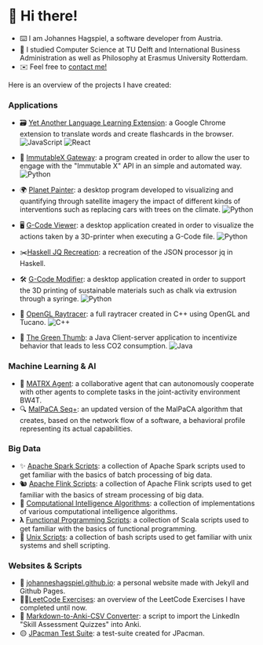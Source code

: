 # 👋  Hi there!

- ⌨️ I am Johannes Hagspiel, a software developer from Austria. 
- 📖 I studied Computer Science at TU Delft and International Business Administration as well as Philosophy at Erasmus University Rotterdam.
- ✉️ Feel free to [contact me!](https://johanneshagspiel.com/contact)

Here is an overview of the projects I have created:

### Applications
- 🗃️ [Yet Another Language Learning Extension](https://github.com/johanneshagspiel/yet-another-language-learning-extension):  a Google Chrome extension to translate words and create flashcards in the browser. ![JavaScript](https://img.shields.io/badge/javascript-%23323330.svg?style=for-the-badge&logo=javascript&logoColor=%23F7DF1E) ![React](https://img.shields.io/badge/react-%2320232a.svg?style=for-the-badge&logo=react&logoColor=%2361DAFB)

- 🛒 [ImmutableX Gateway](https://github.com/johanneshagspiel/immutablex-gateway): a program created in order to allow the user to engage with the "Immutable X" API in an simple and automated way. ![Python](https://img.shields.io/badge/python-3670A0?style=for-the-badge&logo=python&logoColor=ffdd54)

- 🌍 [Planet Painter](https://github.com/johanneshagspiel/planet-painter): a desktop program developed to visualizing and quantifying through satellite imagery the impact of different kinds of interventions such as replacing cars with trees on the climate. ![Python](https://img.shields.io/badge/python-3670A0?style=for-the-badge&logo=python&logoColor=ffdd54)

- 🖥️ [G-Code Viewer](https://github.com/johanneshagspiel/gcode-viewer): a desktop application created in order to visualize the actions taken by a 3D-printer when executing a G-Code file. ![Python](https://img.shields.io/badge/python-3670A0?style=for-the-badge&logo=python&logoColor=ffdd54)

- ✂️[Haskell JQ Recreation](https://github.com/johanneshagspiel/haskell-jq-recreation): a recreation of the JSON processor jq in Haskell.

- 🛠️ [G-Code Modifier](https://github.com/johanneshagspiel/gcode-modifier): a desktop application created in order to support the 3D printing of sustainable materials such as chalk via extrusion through a syringe. ![Python](https://img.shields.io/badge/python-3670A0?style=for-the-badge&logo=python&logoColor=ffdd54)

- 🦜 [OpenGL Raytracer](https://github.com/johanneshagspiel/opengl-raytracer): a full raytracer created in C++ using OpenGL and Tucano. ![C++](https://img.shields.io/badge/c++-%2300599C.svg?style=for-the-badge&logo=c%2B%2B&logoColor=white)

- 🍏 [The Green Thumb](https://github.com/johanneshagspiel/the-green-thumb): a Java Client-server application to incentivize behavior that leads to less CO2 consumption. ![Java](https://img.shields.io/badge/java-%23ED8B00.svg?style=for-the-badge&logo=java&logoColor=white)

### Machine Learning & AI

- 🤖 [MATRX Agent](https://github.com/johanneshagspiel/matrx-agent): a collaborative agent that can autonomously cooperate with other agents to complete tasks in the joint-activity environment BW4T.
- 🔍 [MalPaCA Seq+](https://github.com/johanneshagspiel/malpaca-seq): an updated version of the MalPaCA algorithm that creates, based on the network flow of a software, a behavioral profile representing its actual capabilities.

### Big Data

- ✨ [Apache Spark Scripts](https://github.com/johanneshagspiel/apache-spark-scripts): a collection of Apache Spark scripts used to get familiar with the basics of batch processing of big data.
- 🐿️ [Apache Flink Scripts](https://github.com/johanneshagspiel/apache-flink-scripts): a collection of Apache Flink scripts used to get familiar with the basics of stream processing of big data.
- 🧠 [Computational Intelligence Algorithms](https://github.com/johanneshagspiel/computational-intelligence-algorithms): a collection of implementations of various computational intelligence algorithms.
-  𝛌 [Functional Programming Scripts](https://github.com/johanneshagspiel/functional-programming-scripts): a collection of Scala scripts used to get familiar with the basics of functional programming.
- 📜 [Unix Scripts](https://github.com/johanneshagspiel/unix-scripts): a collection of bash scripts used to get familiar with unix systems and shell scripting.

### Websites & Scripts

- 🔱 [johanneshagspiel.github.io](https://github.com/johanneshagspiel/johanneshagspiel.github.io): a personal website made with Jekyll and Github Pages.
- 🏋️‍♂️[LeetCode Exercises](https://github.com/johanneshagspiel/leetcode-exercises): an overview of the LeetCode Exercises I have completed until now.
- 💱 [Markdown-to-Anki-CSV Converter](https://github.com/johanneshagspiel/markdown-to-anki-csv-converter): a script to import the LinkedIn "Skill Assessment Quizzes" into Anki.
- 🟡 [JPacman Test Suite](https://github.com/johanneshagspiel/jpacman-test-suite): a test-suite created for JPacman.
